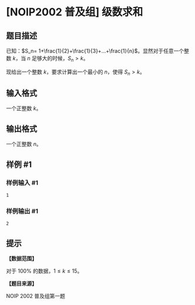 # [NOIP2002 普及组] 级数求和

## 题目描述

已知：$S_n= 1+\frac{1}{2}+\frac{1}{3}+…+\frac{1}{n}$。显然对于任意一个整数 $k$，当 $n$ 足够大的时候，$S_n>k$。

现给出一个整数 $k$，要求计算出一个最小的 $n$，使得 $S_n>k$。


## 输入格式

一个正整数 $k$。


## 输出格式

一个正整数 $n$。

## 样例 #1

### 样例输入 #1
```
1
```

### 样例输出 #1

```
2
```

## 提示

**【数据范围】**

对于 $100\%$ 的数据，$1\le k \le 15$。

**【题目来源】**

NOIP 2002 普及组第一题
